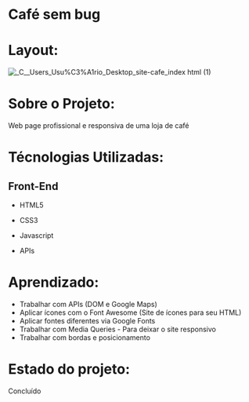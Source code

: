 # Café sem bug

# Layout:
![_C__Users_Usu%C3%A1rio_Desktop_site-cafe_index html (1)](https://user-images.githubusercontent.com/103468962/172728012-7fe21dc7-6dfa-428f-a7ee-15afeae8725e.png)

# Sobre o Projeto:
Web page profissional e responsiva de uma loja de café

# Técnologias Utilizadas:
## Front-End
* HTML5
* CSS3
* Javascript

* APIs

# Aprendizado:
* Trabalhar com APIs (DOM e Google Maps)
* Aplicar ícones com o Font Awesome (Site de ícones para seu HTML)
* Aplicar fontes diferentes via Google Fonts
* Trabalhar com Media Queries - Para deixar o site responsivo
* Trabalhar com bordas e posicionamento

# Estado do projeto:
Concluído
